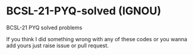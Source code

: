 # BCSL-21-PYQ-solved (IGNOU)

BCSL-21 PYQ solved problems



If you think I did something wrong with any of these codes or you wanna add yours just raise issue or pull request.
